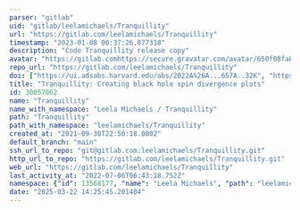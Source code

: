 ```yaml
---
parser: "gitlab"
uid: "gitlab/leelamichaels/Tranquillity"
url: "https://gitlab.com/leelamichaels/Tranquillity"
timestamp: "2023-01-08 00:37:26.877318"
description: "Code Tranquillity release copy"
avatar: "https://gitlab.comhttps://secure.gravatar.com/avatar/650f08fa80ce68fd0047d1dda6975a15?s=80&d=identicon"
repo_url: "https://gitlab.com/leelamichaels/Tranquillity"
doi: ["https://ui.adsabs.harvard.edu/abs/2022A%26A...657A..32K", "https://ui.adsabs.harvard.edu/abs/2022ascl.soft12023K/abstract"]
title: "Tranquillity: Creating black hole spin divergence plots"
id: 30057062
name: "Tranquillity"
name_with_namespace: "Leela Michaels / Tranquillity"
path: "Tranquillity"
path_with_namespace: "leelamichaels/Tranquillity"
created_at: "2021-09-30T22:50:18.080Z"
default_branch: "main"
ssh_url_to_repo: "git@gitlab.com:leelamichaels/Tranquillity.git"
http_url_to_repo: "https://gitlab.com/leelamichaels/Tranquillity.git"
web_url: "https://gitlab.com/leelamichaels/Tranquillity"
last_activity_at: "2022-07-06T06:43:18.752Z"
namespace: {"id": 13568177, "name": "Leela Michaels", "path": "leelamichaels", "kind": "user", "full_path": "leelamichaels", "parent_id": null, "avatar_url": "https://secure.gravatar.com/avatar/650f08fa80ce68fd0047d1dda6975a15?s=80&d=identicon", "web_url": "https://gitlab.com/leelamichaels"}
date: "2025-03-22 14:25:45.201404"
---
```

